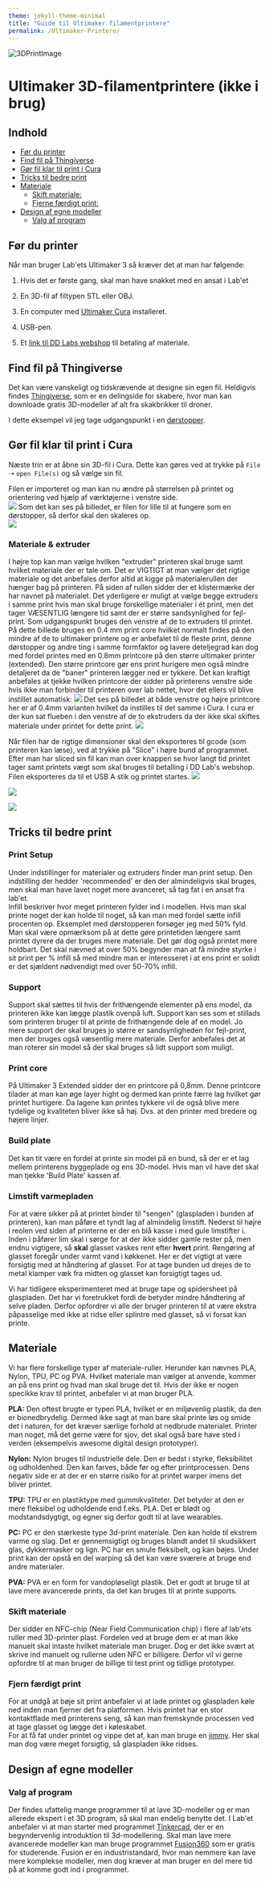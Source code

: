 ```yaml
---
theme: jekyll-theme-minimal
title: "Guide til Ultimaker filamentprintere"
permalink: /Ultimaker-Printere/
---
```


![3DPrintImage](Billeder/3DPrint.png)

# Ultimaker 3D-filamentprintere (ikke i brug)

## Indhold
- [Før du printer](#før-du-printer)
- [Find fil på Thingiverse](#find-fil-p%C3%A5-thingiverse)
- [Gør fil klar til print i Cura](#g%C3%B8r-fil-klar-til-print-i-cura)
- [Tricks til bedre print](#tricks-til-bedre-print)
- [Materiale](#materiale)
  - [Skift materiale:](#skift-materiale)
  - [Fjerne færdigt print:](#fjerne-f%C3%A6rdigt-print)
- [Design af egne modeller](#design-af-egne-modeller)
  - [Valg af program](#Valg-af-program)

## Før du printer
Når man bruger Lab'ets Ultimaker 3 så kræver det at man har følgende:

1. Hvis det er første gang, skal man have snakket med en ansat i Lab'et 

2. En 3D-fil af filtypen STL eller OBJ.
3. En computer med [Ultimaker Cura](https://ultimaker.com/en/products/ultimaker-cura-software) installeret.
4. USB-pen.
5. Et [link til DD Labs webshop](http://ddlab.au.dk/webshop) til betaling af materiale.

## Find fil på Thingiverse
Det kan være vanskeligt og tidskrævende at designe sin egen fil. Heldigvis findes [Thingiverse](https://www.thingiverse.com/), som er en delingside for skabere, hvor man kan downloade gratis 3D-modeller af alt fra skakbrikker til droner.

I dette eksempel vil jeg tage udgangspunkt i en [dørstopper](https://www.thingiverse.com/thing:2642527).

## Gør fil klar til print i Cura
Næste trin er at åbne sin 3D-fil i Cura. Dette kan gøres ved at trykke på `File` ➝ `open File(s)` og så vælge sin fil.

Filen er importeret og man kan nu ændre på størrelsen på printet og orientering ved hjælp af værktøjerne i venstre side.  
![](Billeder/01.png)
Som det kan ses på billedet, er filen for lille til at fungere som en dørstopper, så derfor skal den skaleres op.  
![](Billeder/02.png)

### Materiale & extruder  
I højre top kan man vælge hvilken "extruder" printeren skal bruge samt hvilket materiale der er tale om. Det er VIGTIGT at man vælger det rigtige materiale og det anbefales derfor altid at kigge på materialerullen der hænger bag på printeren. På siden af rullen sidder der et klistermærke der har navnet på materialet. Det yderligere er muligt at vælge begge extruders i samme print hvis man skal bruge forskellige materialer i ét print, men det tager VÆSENTLIG længere tid samt der er større sandsynlighed for fejl-print. Som udgangspunkt bruges den venstre af de to extruders til printet. På dette billede bruges en 0.4 mm print core hvilket normalt findes på den mindre af de to ultimaker printere og er anbefalet til de fleste print, denne dørstopper og andre ting i samme formfaktor og lavere deteljegrad kan dog med fordel printes med en 0.8mm printcore på den større ultimaker printer (extended). Den større printcore gør ens print hurigere men også mindre detaljeret da de "baner" printeren lægger ned er tykkere. Det kan kraftigt anbefales at tjekke hvilken printcore der sidder på printerens venstre side hvis ikke man forbinder til printeren over lab nettet, hvor det ellers vil blive instillet automatisk:
![](Billeder/05.jpg)
Det ses på billedet at både venstre og højre printcore her er af 0.4mm varianten hvilket da instilles til det samme i Cura. I cura er der kun sat flueben i den venstre af de to ekstruders da der ikke skal skiftes materiale under printet for dette print.
![](Billeder/04.png)

Når filen har de rigtige dimensioner skal den eksporteres til gcode (som printeren kan læse), ved at trykke på "Slice" i højre bund af programmet. Efter man har sliced sin fil kan man over knappen se hvor langt tid printet tager samt printets vægt som skal bruges til betalling i DD Lab's webshop. Filen eksporteres da til et USB A stik og printet startes.
![](Billeder/03.png)

![](Billeder/07.jpg)

![](Billeder/08.jpg)

## Tricks til bedre print

### Print Setup  
Under indstillinger for materialer og extruders finder man print setup. Den indstilling der hedder 'recommended' er den der almindeligvis skal bruges, men skal man have lavet noget mere avanceret, så tag fat i en ansat fra lab'et.  
Infill beskriver hvor meget printeren fylder ind i modellen. Hvis man skal printe noget der kan holde til noget, så kan man med fordel sætte infill procenten op. Eksemplet med dørstopperen forsøger jeg med 50% fyld. Man skal være opmærksom på at dette gøre printetiden længere samt printet dyrere da der bruges mere materiale. Det gør dog også printet mere holdbart. Det skal nævned at over 50% begynder man at få mindre styrke i sit print per % infill så med mindre man er interesseret i at ens print er solidt er det sjældent nødvendigt med over 50-70% infill. 

### Support  
Support skal sættes til hvis der frithængende elementer på ens model, da printeren ikke kan lægge plastik ovenpå luft. Support kan ses som et stillads som printeren bruger til at printe de frithængende dele af en model.
Jo mere support der skal bruges jo større er sandsynligheden for fejl-print, men der bruges også væsentlig mere materiale. Derfor anbefales det at man roterer sin model så der skal bruges så lidt support som muligt.  

### Print core
På Ultimaker 3 Extended sidder der en printcore på 0,8mm. Denne printcore tilader at man kan øge layer hight og dermed kan printe færre lag hvilket gør printet hurtigere. Da lagene kan printes tykkere vil de også blive mere tydelige og kvaliteten bliver ikke så høj. Dvs. at den printer med bredere og højere linjer.

### Build plate  
Det kan tit være en fordel at printe sin model på en bund, så der er et lag mellem printerens byggeplade og ens 3D-model. Hvis man vil have det skal man tjekke 'Build Plate' kassen af.

### Limstift varmepladen  
For at være sikker på at printet binder til "sengen" (glaspladen i bunden af printeren), kan man påføre et tyndt lag af almindelig limstift. Nederst til højre i reolen ved siden af printerne er der en blå kasse i med gule limstifter i.  
Inden i påfører lim skal i sørge for at der ikke sidder gamle rester på, men endnu vigtigere, så **skal** glasset vaskes rent efter **hvert** print.
Rengøring af glasset foregår under varmt vand i køkkenet. Her er det vigtigt at være forsigtig med at håndtering af glasset.
For at tage bunden ud drejes de to metal klamper væk fra midten og glasset kan forsigtigt tages ud.

Vi har tidligere eksperimenteret med at bruge tape og spidersheet på glaspladen. Det har vi foretrukket fordi de betyder mindre håndtering af selve pladen. Derfor opfordrer vi alle der bruger printeren til at være ekstra påpasselige med ikke at ridse eller splintre med glasset, så vi forsat kan printe.

## Materiale
Vi har flere forskellige typer af materiale-ruller. Herunder kan nævnes PLA, Nylon, TPU, PC og PVA. Hvilket materiale man vælger at anvende, kommer an på ens print og hvad man skal bruge det til. Hvis der ikke er nogen specikke krav til printet, anbefaler vi at man bruger PLA.

**PLA:**
Den oftest brugte er typen PLA, hvilket er en miljøvenlig plastik, da den er bionedbrydelig. Dermed ikke sagt at man bare skal printe løs og smide det i naturen, for det kræver særlige forhold at nedbrude materialet. Printer man noget, må det gerne være for sjov, det skal også bare have sted i verden (eksempelvis awesome digital design prototyper).

**Nylon:**
Nylon bruges til industrielle dele. Den er bedst i styrke, fleksibilitet og udholdenhed. Den kan farves, både før og efter printprocessen. Dens negativ side er at der er en større risiko for at printet warper imens det bliver printet.

**TPU:**
TPU er en plastiktype med gummikvaliteter. Det betyder at den er mere fleksibel og udholdende end f.eks. PLA. Det er blødt og modstandsdygtigt, og egner sig derfor godt til at lave wearables.

**PC:**
PC er den stærkeste type 3d-print materiale. Den kan holde til ekstrem varme og slag. Det er gennemsigtigt og bruges blandt andet til skudsikkert glas, dykkermasker og lign. PC har en smule fleksibelt, og kan bøjes.
Under print kan der opstå en del warping så det kan være sværere at bruge end andre materialer.

**PVA:**
PVA er en form for vandopløseligt plastik. Det er godt at bruge til at lave mere avancerede prints, da det kan bruges til at printe supports.

### Skift materiale
Der sidder en NFC-chip (Near Field Communication chip) i flere af lab'ets ruller med 3D-printer plast. Fordelen ved at bruge dem er at man ikke manuelt skal intaste hvilket materiale man bruger. Dog er det ikke svært at skrive ind manuelt og rullerne uden NFC er billigere. Derfor vil vi gerne opfordre til at man bruger de billige til test print og tidlige prototyper.  

### Fjern færdigt print
For at undgå at bøje sit print anbefaler vi at lade printet og glaspladen køle ned inden man fjerner det fra platformen. Hvis printet har en stor kontaktflade med printerens seng, så kan man fremskynde processen ved at tage glasset og lægge det i køleskabet.   
For at få fat under printet og vippe det af, kan man bruge en [jimmy](https://www.ifixit.com/Store/Tools/Jimmy/IF145-259-1). Her skal man dog være meget forsigtig, så glaspladen ikke ridses.

## Design af egne modeller

### Valg af program
Der findes ufattelig mange programmer til at lave 3D-modeller og er man allerede ekspert i et 3D program, så skal man endelig benytte det. I Lab'et anbefaler vi at man starter med programmet [Tinkercad](https://www.tinkercad.com), der er en begyndervenlig introduktion til 3d-modellering.
Skal man lave mere avancerede modeller kan man bruge programmet [Fusion360](https://www.autodesk.com/products/fusion-360/students-teachers-educators) som er gratis for studerende. Fusion er en industristandard, hvor man nemmere kan lave mere komplekse modeller, men dog kræver at man bruger en del mere tid på at komme godt ind i programmet.
